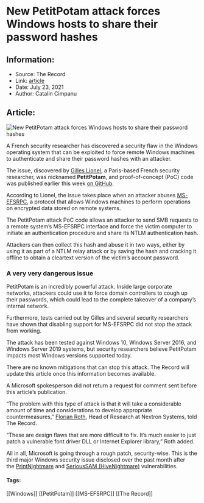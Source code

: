 # New PetitPotam attack forces Windows hosts to share their password hashes
### 

## Information:
+ Source: The Record
+ Link: [article](https://therecord.media/new-petitpotam-attack-forces-windows-hosts-to-share-their-password-hashes/)
+ Date: July 23, 2021
+ Author: Catalin Cimpanu


## Article:
![New PetitPotam attack forces Windows hosts to share their password hashes](https://therecord.media/wp-content/uploads/2021/07/Windows-bug.jpg)

A French security researcher has discovered a security flaw in the Windows operating system that can be exploited to force remote Windows machines to authenticate and share their password hashes with an attacker.


The issue, discovered by [Gilles Lionel](https://www.linkedin.com/in/lionel-gilles-04bb10bb/), a Paris-based French security researcher, was nicknamed **PetitPotam**, and proof-of-concept (PoC) code was published earlier this week [on GitHub](https://github.com/topotam/PetitPotam).


According to Lionel, the issue takes place when an attacker abuses [MS-EFSRPC](https://docs.microsoft.com/en-us/openspecs/windows_protocols/ms-efsr/08796ba8-01c8-4872-9221-1000ec2eff31), a protocol that allows Windows machines to perform operations on encrypted data stored on remote systems.


The PetitPotam attack PoC code allows an attacker to send SMB requests to a remote system’s MS-EFSRPC interface and force the victim computer to initiate an authentication procedure and share its NTLM authentication hash.


Attackers can then collect this hash and abuse it in two ways, either by using it as part of a NTLM relay attack or by saving the hash and cracking it offline to obtain a cleartext version of the victim’s account password.


### A very very dangerous issue


PetitPotam is an incredibly powerful attack. Inside large corporate networks, attackers could use it to force domain controllers to cough up their passwords, which could lead to the complete takeover of a company’s internal network.





Furthermore, tests carried out by Gilles and several security researchers have shown that disabling support for MS-EFSRPC did not stop the attack from working.


The attack has been tested against Windows 10, Windows Server 2016, and Windows Server 2019 systems, but security researchers believe PetitPotam impacts most Windows versions supported today.


There are no known mitigations that can stop this attack. The Record will update this article once this information becomes available.


A Microsoft spokesperson did not return a request for comment sent before this article’s publication.


“The problem with this type of attack is that it will take a considerable amount of time and considerations to develop appropriate countermeasures,” [Florian Roth](https://twitter.com/cyb3rops), Head of Research at Nextron Systems, told The Record.


“These are design flaws that are more difficult to fix. It’s much easier to just patch a vulnerable font driver DLL or Internet Explorer library,” Roth added.


All in all, Microsoft is going through a rough patch, security-wise. This is the third major Windows security issue disclosed over the past month after the [PrintNightmare](https://therecord.media/poc-released-for-dangerous-windows-printnightmare-bug/) and [SeriousSAM (HiveNightmare)](https://therecord.media/serioussam-bug-impacts-all-windows-10-versions-released-in-the-past-2-5-years/) vulnerabilities.





#### Tags:
[[Windows]] [[PetitPotam]] [[MS-EFSRPC]] [[The Record]]
